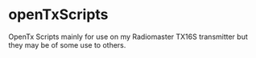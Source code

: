 # openTxScripts

OpenTx Scripts mainly for use on my Radiomaster TX16S transmitter but they may be of some use to others. 

